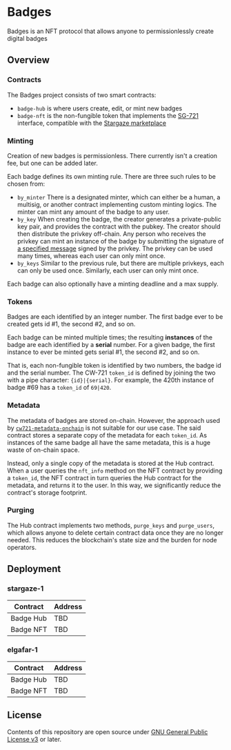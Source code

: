 # Badges

Badges is an NFT protocol that allows anyone to permissionlessly create digital badges

## Overview

### Contracts

The Badges project consists of two smart contracts:

- `badge-hub` is where users create, edit, or mint new badges
- `badge-nft` is the non-fungible token that implements the [SG-721](https://crates.io/crates/sg721) interface, compatible with the [Stargaze marketplace](https://app.stargaze.zone/)

### Minting

Creation of new badges is permissionless. There currently isn't a creation fee, but one can be added later.

Each badge defines its own minting rule. There are three such rules to be chosen from:

* `by_minter` There is a designated minter, which can either be a human, a multisig, or another contract implementing custom minting logics. The minter can mint any amount of the badge to any user.
* `by_key` When creating the badge, the creator generates a private-public key pair, and provides the contract with the pubkey. The creator should then distribute the privkey off-chain. Any person who receives the privkey can mint an instance of the badge by submitting the signature of [a specified message](https://github.com/st4k3h0us3/badges/blob/363ab86d19c699202c7801f2d349af924c0cefb0/contracts/hub/src/helpers.rs#L16-L19) signed by the privkey. The privkey can be used many times, whereas each user can only mint once.
* `by_keys` Similar to the previous rule, but there are multiple privkeys, each can only be used once. Similarly, each user can only mint once.

Each badge can also optionally have a minting deadline and a max supply.

### Tokens

Badges are each identified by an integer number. The first badge ever to be created gets id #1, the second #2, and so on.

Each badge can be minted multiple times; the resulting **instances** of the badge are each identified by a **serial** number. For a given badge, the first instance to ever be minted gets serial #1, the second #2, and so on.

That is, each non-fungible token is identified by two numbers, the badge id and the serial number. The CW-721 `token_id` is defined by joining the two with a pipe character: `{id}|{serial}`. For example, the 420th instance of badge #69 has a `token_id` of `69|420`.

### Metadata

The metadata of badges are stored on-chain. However, the approach used by [`cw721-metadata-onchain`](https://github.com/CosmWasm/cw-nfts/tree/main/contracts/cw721-metadata-onchain) is not suitable for our use case. The said contract stores a separate copy of the metadata for each `token_id`. As instances of the same badge all have the same metadata, this is a huge waste of on-chain space.

Instead, only a single copy of the metadata is stored at the Hub contract. When a user queries the `nft_info` method on the NFT contract by providing a `token_id`, the NFT contract in turn queries the Hub contract for the metadata, and returns it to the user. In this way, we significantly reduce the contract's storage footprint.

### Purging

The Hub contract implements two methods, `purge_keys` and `purge_users`, which allows anyone to delete certain contract data once they are no longer needed. This reduces the blockchain's state size and the burden for node operators.

## Deployment

### stargaze-1

| Contract  | Address |
| --------- | ------- |
| Badge Hub | TBD     |
| Badge NFT | TBD     |

### elgafar-1

| Contract  | Address |
| --------- | ------- |
| Badge Hub | TBD     |
| Badge NFT | TBD     |

## License

Contents of this repository are open source under [GNU General Public License v3](./LICENSE) or later.
